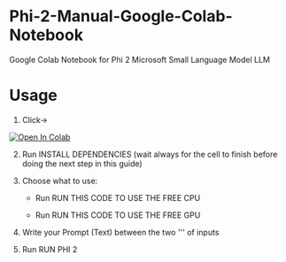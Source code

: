 # Phi-2-Manual-Google-Colab-Notebook
Google Colab Notebook for Phi 2 Microsoft Small Language Model LLM 

# Usage
1. Click-> <a target="_blank" href="https://colab.research.google.com/github/https://colab.research.google.com/github/Nick088Official/Phi-2-Manual-Google-Colab-Notebook/blob/main/Phi2_Manual.ipynb">
  <img src="https://colab.research.google.com/assets/colab-badge.svg" alt="Open In Colab"/>
</a>

2. Run INSTALL DEPENDENCIES (wait always for the cell to finish before doing the next step in this guide)

3. Choose what to use:

   - Run RUN THIS CODE TO USE THE FREE CPU

   - Run RUN THIS CODE TO USE THE FREE GPU

4. Write your Prompt (Text) between the two ''' of inputs

5. Run RUN PHI 2
